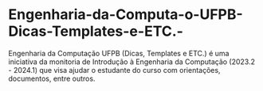 # Engenharia-da-Computa-o-UFPB-Dicas-Templates-e-ETC.-
Engenharia da Computação UFPB (Dicas, Templates e ETC.) é uma iniciativa da monitoria de Introdução à Engenharia da Computação (2023.2 - 2024.1)  que visa ajudar o estudante do curso com orientações, documentos, entre outros.
